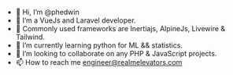 - 👋 Hi, I’m @phedwin
- 👀 I’m a VueJs and Laravel developer.
- 🎉 Commonly used frameworks are Inertiajs, AlpineJs, Livewire & Tailwind.
- 🌱 I’m currently learning python for ML && statistics.
- 💞️ I’m looking to collaborate on any PHP & JavaScript projects.
- 📫 How to reach me engineer@realmelevators.com

<!---
phedwin/phedwin is a ✨ special ✨ repository because its `README.md` (this file) appears on your GitHub profile.
You can click the Preview link to take a look at your changes.
--->
